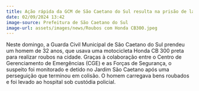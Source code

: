 ```yaml
---
title: Ação rápida da GCM de São Caetano do Sul resulta na prisão de ladrão de motocicleta
date: 02/09/2024 13:42
image-source: Prefeitura de São Caetano do Sul
image-url: assets/images/news/Roubos com Honda CB300.jpeg
---
```


Neste domingo, a Guarda Civil Municipal de São Caetano do Sul prendeu um homem de 32 anos, que usava uma motocicleta Honda CB 300 preta para realizar roubos na cidade. Graças à colaboração entre o Centro de Gerenciamento de Emergências (CGE) e as Forças de Segurança, o suspeito foi monitorado e detido no Jardim São Caetano após uma perseguição que terminou em colisão. O homem carregava bens roubados e foi levado ao hospital sob custódia policial.